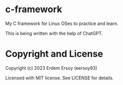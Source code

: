 # c-framework
My C framework for Linux OSes to practice and learn.

This is being written with the help of ChatGPT.

# Copyright and License
Copyright (c) 2023 Erdem Ersoy (eersoy93)

Licensed with MIT license. See LICENSE for details.
